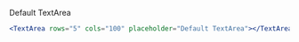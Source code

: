 Default TextArea

```jsx
<TextArea rows="5" cols="100" placeholder="Default TextArea"></TextArea>
```
